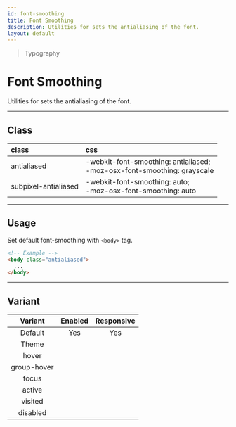 ```yaml
---
id: font-smoothing
title: Font Smoothing
description: Utilities for sets the antialiasing of the font.
layout: default
---
```


> Typography

# Font Smoothing

Utilities for sets the antialiasing of the font.

---

## Class

| <span class="px-3 py-1 text-white bg-charcoal-100 rounded-full">class</span> | <span class="px-3 py-1 text-white bg-charcoal-100 rounded-full">css</span> |
|:--|:--|
| antialiased | -webkit-font-smoothing: antialiased; <br> -moz-osx-font-smoothing: grayscale |
| subpixel-antialiased | -webkit-font-smoothing: auto; <br> -moz-osx-font-smoothing: auto |

---

## Usage

Set default font-smoothing with `<body>` tag.

```html
<!-- Example -->
<body class="antialiased">
  ...
</body>
```

---

## Variant

| <span class="font-semibold underline">Variant</span> | <span class="font-semibold underline">Enabled</span> | <span class="font-semibold underline">Responsive</span> |
|:-:|:-:|:-:|
| Default | Yes | Yes |
| Theme | | |
| hover| | |
| group-hover | | |
| focus | | |
| active | | |
| visited | | |
| disabled | | |
